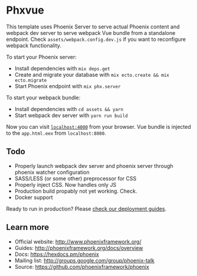 # Phxvue

This template uses Phoenix Server to serve actual Phoenix content and webpack dev server to serve webpack Vue bundle from a standalone endpoint. Check `assets/webpack.config.dev.js` if you want to reconfigure webpack functionality.

To start your Phoenix server:

  * Install dependencies with `mix deps.get`
  * Create and migrate your database with `mix ecto.create && mix ecto.migrate`
  * Start Phoenix endpoint with `mix phx.server`

To start your webpack bundle:

  * Install dependencies with `cd assets && yarn`
  * Start webpack dev server with `yarn run build`

Now you can visit [`localhost:4000`](http://localhost:4000) from your browser. Vue bundle is injected to the `app.html.eex` from `localhost:8080`.

## Todo

  * Properly launch webpack dev server and phoenix server through phoenix watcher configuration
  * SASS/LESS (or some other) preprocessor for CSS
  * Properly inject CSS. Now handles only JS
  * Production build propably not yet working. Check.
  * Docker support

Ready to run in production? Please [check our deployment guides](http://www.phoenixframework.org/docs/deployment).

## Learn more

  * Official website: http://www.phoenixframework.org/
  * Guides: http://phoenixframework.org/docs/overview
  * Docs: https://hexdocs.pm/phoenix
  * Mailing list: http://groups.google.com/group/phoenix-talk
  * Source: https://github.com/phoenixframework/phoenix
